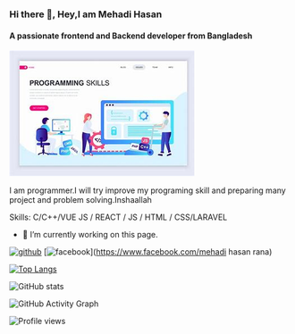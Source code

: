### Hi there 👋, Hey,I am Mehadi Hasan
#### A passionate frontend and Backend developer from Bangladesh
![A passionate frontend and Backend developer from Bangladesh](https://github.com/mehadi2021/Mehadi_programmer/blob/main/Shuvo.jpg)

I am programmer.I will try improve my programing skill and preparing many project and problem solving.Inshaallah

Skills: C/C++/VUE JS / REACT / JS / HTML / CSS/LARAVEL

- 🔭 I’m currently working on this page. 


[<img src='https://cdn.jsdelivr.net/npm/simple-icons@3.0.1/icons/github.svg' alt='github' height='40'>](https://github.com/mehadi2021)  [<img src='https://cdn.jsdelivr.net/npm/simple-icons@3.0.1/icons/facebook.svg' alt='facebook' height='40'>](https://www.facebook.com/mehadi hasan rana)  

[![Top Langs](https://github-readme-stats.vercel.app/api/top-langs/?username=mehadi2021)](https://github.com/anuraghazra/github-readme-stats)

![GitHub stats](https://github-readme-stats.vercel.app/api?username=mehadi2021&show_icons=true)  

![GitHub Activity Graph](https://activity-graph.herokuapp.com/graph?username=mehadi2021)  

![Profile views](https://gpvc.arturio.dev/mehadi2021)  
